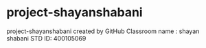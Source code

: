 # project-shayanshabani
project-shayanshabani created by GitHub Classroom
name : shayan shabani
STD ID: 400105069
